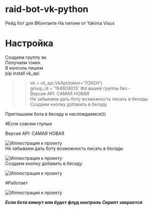 # raid-bot-vk-python
Рейд бот для ВКонтакте На питоне от Yakima Visus
# Настройка  
Создаем группу вк  
Получаем токен  
В консоль пишем  
pip install vk_api
>>vk = vk_api.VkApi(token='ТОКЕН')  
>>group_id = '194604013' #id вашей группы без -  
>>Версия API: САМАЯ НОВАЯ    
>>Не забываем дать боту возможность писать в беседы   
>>Создаем кнопку добавить в беседу     

Приглашаем бота в беседу и наслождаемся)))  

#Если совсем глупые

Версия API: САМАЯ НОВАЯ    

![Иллюстрация к проекту](https://github.com/YakimaVisus/raid-bot-vk-python/blob/main/Opera%20Снимок_2022-02-05_135351_vk.com.png)  
Не забываем дать боту возможность писать в беседы  

![Иллюстрация к проекту](https://github.com/YakimaVisus/raid-bot-vk-python/blob/main/Opera%20Снимок_2022-02-05_134949_vk.com.png)  
Создаем кнопку добавить в беседу   

![Иллюстрация к проекту](https://github.com/YakimaVisus/raid-bot-vk-python/blob/main/Opera%20Снимок_2022-02-05_135039_vk.com.png)  

#Работает

![Иллюстрация к проекту](https://github.com/YakimaVisus/raid-bot-vk-python/blob/main/work.png)  

***Если бота кикнут или будет флуд контроль Скрипт закроется***
